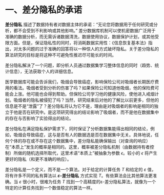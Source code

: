# 一、差分隐私的承诺

**差分隐私** 描述了数据持有者对数据主体的承诺：“无论您将数据用于任何研究或分析，都不会受到不利影响或其他影响。” 差分数据库机制可以使机密数据广泛用于准确的数据分析，而无需诉诸数据清洗，数据使用协议，数据保护计划，或其他受限方面。但是，保证隐私性的同时，将消耗数据实用性：《信息恢复基本法》指出，对太多问题的过于准确的回答将以一种惊人的方式破坏隐私。关于差分隐私的算法研究的目标是将这种不可避免性推迟尽可能长的时间。   

差分隐私解决了一个问题，即分析人员通过数据集学习整体信息的同时（趋势、统计信息），无法获取个人的详细信息。

医学数据库可能会告诉我们，吸烟会导致癌症，影响保险公司对吸烟者长期医疗费用的看法。吸烟者受到分析的伤害了吗？如果保险公司知道他吸烟，他的保险费可能会上涨。他可能也会得到帮助。但保险公司学习他的健康风险，使他进入戒烟计划。吸烟者的隐私被侵犯了吗？当然，研究结束后对他的了解比以前更多，但他的信息是不是“泄露”了？差分隐私将认为它不是，理由是对吸烟者的影响是相同的独立于他是否在研究中。是这项研究得出的结论影响了吸烟者，而不是他在数据集中的存在与否影响了实验得出的结论。  

差分隐私在满足隐私保护需求下，同时保证了分析数据集能得出相同的结论，例如，吸烟会导致癌症，这与是否有人的数据选是否在数据集中无关。具体地说，任何个体的存在或不存在这个数据集中，差分隐私能确保输出（对查询的响应）在“本质上”发生的概率是相同的。这里，概率被差分隐私机制（由数据持有者控制）所做的随机选择所取代，这里术语“本质上”被抽象为参数 $\epsilon$。较小的 $\epsilon$ 将产生更好的隐私（和更不准确的响应）。

差分隐私是一个定义，而不是一个算法。对于给定的计算任务 $T$ 和给定的 $\varepsilon$ 值，将有许多不同的私有算法以 **$\varepsilon$-差分隐私** 方式实现 $T$。有些算法会比其他算法更准确。当 $\varepsilon$ 很小时，很难为任务 $T$ 找到一个高精度的ε-差分隐私算法，就像为一个特定的计算任务找到一个数值稳定的算法一样。  
